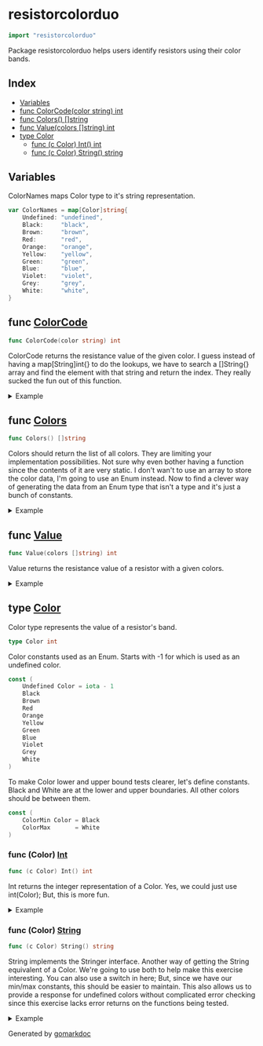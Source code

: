 <!-- Code generated by gomarkdoc. DO NOT EDIT -->

# resistorcolorduo

```go
import "resistorcolorduo"
```

Package resistorcolorduo helps users identify resistors using their color bands.

## Index

- [Variables](<#variables>)
- [func ColorCode(color string) int](<#func-colorcode>)
- [func Colors() []string](<#func-colors>)
- [func Value(colors []string) int](<#func-value>)
- [type Color](<#type-color>)
  - [func (c Color) Int() int](<#func-color-int>)
  - [func (c Color) String() string](<#func-color-string>)


## Variables

ColorNames maps Color type to it's string representation.

```go
var ColorNames = map[Color]string{
    Undefined: "undefined",
    Black:     "black",
    Brown:     "brown",
    Red:       "red",
    Orange:    "orange",
    Yellow:    "yellow",
    Green:     "green",
    Blue:      "blue",
    Violet:    "violet",
    Grey:      "grey",
    White:     "white",
}
```

## func [ColorCode](<https://github.com/vpayno/exercism-workspace/blob/main/go/resistor-color-duo/resistor_color_duo.go#L97>)

```go
func ColorCode(color string) int
```

ColorCode returns the resistance value of the given color. I guess instead of having a map\[String\]int\{\} to do the lookups, we have to search a \[\]String\{\} array and find the element with that string and return the index. They really sucked the fun out of this function.

<details><summary>Example</summary>
<p>

```go
{
	var color Color

	for color = Undefined; color <= ColorMax; color++ {
		name := color.String()
		value := ColorCode(name)

		fmt.Printf("Resistor band color %s has a value of %d\n", name, value)
	}

}
```

#### Output

```
Resistor band color undefined has a value of -1
Resistor band color black has a value of 0
Resistor band color brown has a value of 1
Resistor band color red has a value of 2
Resistor band color orange has a value of 3
Resistor band color yellow has a value of 4
Resistor band color green has a value of 5
Resistor band color blue has a value of 6
Resistor band color violet has a value of 7
Resistor band color grey has a value of 8
Resistor band color white has a value of 9
```

</p>
</details>

## func [Colors](<https://github.com/vpayno/exercism-workspace/blob/main/go/resistor-color-duo/resistor_color_duo.go#L78>)

```go
func Colors() []string
```

Colors should return the list of all colors. They are limiting your implementation possibilities. Not sure why even bother having a function since the contents of it are very static. I don't wan't to use an array to store the color data, I'm going to use an Enum instead. Now to find a clever way of generating the data from an Enum type that isn't a type and it's just a bunch of constants.

<details><summary>Example</summary>
<p>

```go
{
	fmt.Printf("%v\n", Colors())

}
```

#### Output

```
[black brown red orange yellow green blue violet grey white]
```

</p>
</details>

## func [Value](<https://github.com/vpayno/exercism-workspace/blob/main/go/resistor-color-duo/resistor_color_duo.go#L108>)

```go
func Value(colors []string) int
```

Value returns the resistance value of a resistor with a given colors.

<details><summary>Example</summary>
<p>

```go
{

	bands := []string{
		"brown",
	}
	fmt.Printf("The resistor value for %v is %d\n", bands, Value(bands))

	bands = []string{
		"brown",
		"green",
	}
	fmt.Printf("The resistor value for %v is %d\n", bands, Value(bands))

	bands = []string{
		"brown",
		"green",
		"violet",
	}
	fmt.Printf("The resistor value for %v is %d\n", bands, Value(bands))

}
```

#### Output

```
The resistor value for [brown] is -1
The resistor value for [brown green] is 15
The resistor value for [brown green violet] is 15
```

</p>
</details>

## type [Color](<https://github.com/vpayno/exercism-workspace/blob/main/go/resistor-color-duo/resistor_color_duo.go#L5>)

Color type represents the value of a resistor's band.

```go
type Color int
```

Color constants used as an Enum. Starts with \-1 for which is used as an undefined color.

```go
const (
    Undefined Color = iota - 1
    Black
    Brown
    Red
    Orange
    Yellow
    Green
    Blue
    Violet
    Grey
    White
)
```

To make Color lower and upper bound tests clearer, let's define constants. Black and White are at the lower and upper boundaries. All other colors should be between them.

```go
const (
    ColorMin Color = Black
    ColorMax       = White
)
```

### func \(Color\) [Int](<https://github.com/vpayno/exercism-workspace/blob/main/go/resistor-color-duo/resistor_color_duo.go#L64>)

```go
func (c Color) Int() int
```

Int returns the integer representation of a Color. Yes, we could just use int\(Color\); But, this is more fun.

<details><summary>Example</summary>
<p>

```go
{
	var color Color

	for color = Undefined; color <= ColorMax; color++ {

		name := strings.Title(color.String())

		value := color.Int()

		fmt.Printf("%s is %d\n", name, value)
	}

}
```

#### Output

```
Undefined is -1
Black is 0
Brown is 1
Red is 2
Orange is 3
Yellow is 4
Green is 5
Blue is 6
Violet is 7
Grey is 8
White is 9
```

</p>
</details>

### func \(Color\) [String](<https://github.com/vpayno/exercism-workspace/blob/main/go/resistor-color-duo/resistor_color_duo.go#L54>)

```go
func (c Color) String() string
```

String implements the Stringer interface. Another way of getting the String equivalent of a Color. We're going to use both to help make this exercise interesting. You can also use a switch in here; But, since we have our min/max constants, this should be easier to maintain. This also allows us to provide a response for undefined colors without complicated error checking since this exercise lacks error returns on the functions being tested.

<details><summary>Example</summary>
<p>

```go
{
	var color Color

	for color = Undefined; color <= ColorMax; color++ {

		name := strings.Title(color.String())

		value := color.String()

		fmt.Printf("%s is %s\n", name, value)
	}

}
```

#### Output

```
Undefined is undefined
Black is black
Brown is brown
Red is red
Orange is orange
Yellow is yellow
Green is green
Blue is blue
Violet is violet
Grey is grey
White is white
```

</p>
</details>



Generated by [gomarkdoc](<https://github.com/princjef/gomarkdoc>)

